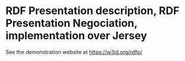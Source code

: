 # RDF Presentation description, RDF Presentation Negociation, implementation over Jersey
 
See the demonstration website at https://w3id.org/rdfp/